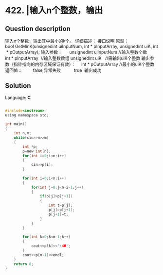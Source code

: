 # 422. |输入n个整数，输出

## Question description


输入n个整数，输出其中最小的k个。
详细描述：
接口说明
原型：
bool GetMinK(unsignedint uiInputNum, int * pInputArray, unsignedint uiK, int * pOutputArray);
输入参数：
     unsignedint uiInputNum //输入整数个数
int * pInputArray  //输入整数数组
unsignedint uiK   //需输出uiK个整数
输出参数（指针指向的内存区域保证有效）：
    int * pOutputArray //最小的uiK个整数
返回值：
        false 异常失败
          true  输出成功
 
 


## Solution

Language: **C**

```C

#include<iostream>
using namespace std;
 
int main()
{
    int n,m;
    while(cin>>n>>m)
    {
        int *p;
        p=new int[n];
        for(int i=0;i<n;i++)
        {
            cin>>p[i];
        }
 
        for(int i=0;i<n;i++)
        {
            for(int j=0;j<n-i-1;j++)
            {
                if(p[j]>p[j+1])
                {
                    int t=p[j];
                    p[j]=p[j+1];
                    p[j+1]=t;
                }
            }
        }
 
        for(int k=0;k<m-1;k++)
        {
            cout<<p[k]<<'\40';
        }
        cout<<p[m-1]<<endl;
    }
    return 0;
}
```


